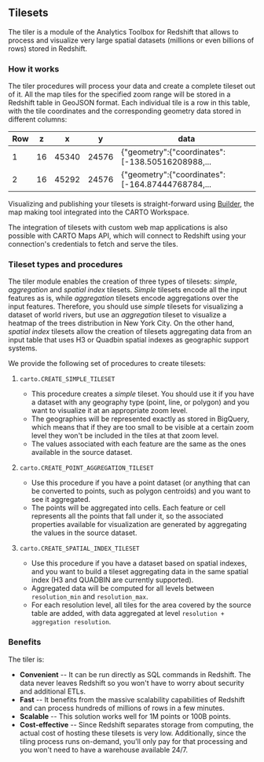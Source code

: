 ## Tilesets

The tiler is a module of the Analytics Toolbox for Redshift that allows to process and visualize very large spatial datasets (millions or even billions of rows) stored in Redshift.

### How it works

The tiler procedures will process your data and create a complete tileset out of it. All the map tiles for the specified zoom range will be stored in a Redshift table in GeoJSON format. Each individual tile is a row in this table, with the tile coordinates and the corresponding geometry data stored in different columns:

| Row | z | x | y | data |
|-----|---|---|---|-----------------|
| 1   | 16 | 45340 | 24576 | {"geometry":{"coordinates":[-138.50516208988,... |
| 2   | 16 | 45292 | 24576 | {"geometry":{"coordinates":[-164.87444768784,... |

Visualizing and publishing your tilesets is straight-forward using [Builder](/carto-user-manual/maps/add-source/#add-source-from-a-connection), the map making tool integrated into the CARTO Workspace.

The integration of tilesets with custom web map applications is also possible with CARTO Maps API, which will connect to Redshift using your connection's credentials to fetch and serve the tiles.


### Tileset types and procedures

The tiler module enables the creation of three types of tilesets: *simple*, *aggregation* and *spatial index* tilesets. _Simple_ tilesets encode all the input features as is, while _aggregation_ tilesets encode aggregations over the input features. Therefore, you should use _simple_ tilesets for visualizing a dataset of world rivers, but use an _aggregation_ tileset to visualize a heatmap of the trees distribution in New York City. On the other hand, _spatial index_ tilesets allow the creation of tilesets aggregating data from an input table that uses H3 or Quadbin spatial indexes as geographic support systems.  

We provide the following set of procedures to create tilesets:

1. `carto.CREATE_SIMPLE_TILESET`
    * This procedure creates a _simple_ tileset. You should use it if you have a dataset with any geography type (point, line, or polygon) and you want to visualize it at an appropriate zoom level.
    * The geographies will be represented exactly as stored in BigQuery, which means that if they are too small to be visible at a certain zoom level they won't be included in the tiles at that zoom level.
    * The values associated with each feature are the same as the ones available in the source dataset.

2. `carto.CREATE_POINT_AGGREGATION_TILESET`
    * Use this procedure if you have a point dataset (or anything that can be converted to points, such as polygon centroids) and you want to see it aggregated.
    * The points will be aggregated into cells. Each feature or cell represents all the points that fall under it, so the associated properties available for visualization are generated by aggregating the values in the source dataset.

3. `carto.CREATE_SPATIAL_INDEX_TILESET`
    * Use this procedure if you have a dataset based on spatial indexes, and you want to build a tileset aggregating data in the same spatial index (H3 and QUADBIN are currently supported).
    * Aggregated data will be computed for all levels between `resolution_min` and `resolution_max`.
    * For each resolution level, all tiles for the area covered by the source table are added, with data aggregated at level `resolution + aggregation resolution`. 

### Benefits

The tiler is:

* **Convenient** -- It can be run directly as SQL commands in Redshift. The data never leaves Redshift so you won't have to worry about security and additional ETLs.
* **Fast** -- It benefits from the massive scalability capabilities of Redshift and can process hundreds of millions of rows in a few minutes.
* **Scalable** -- This solution works well for 1M points or 100B points.
* **Cost-effective** -- Since Redshift separates storage from computing, the actual cost of hosting these tilesets is very low. Additionally, since the tiling process runs on-demand, you'll only pay for that processing and you won't need to have a warehouse available 24/7.
